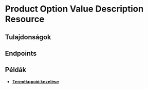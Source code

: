 # Product Option Value Description Resource

## Tulajdonságok

<ResourceProperties :resource="'product_option_value_description'" :lang="'hu'"/>

## Endpoints

[//]: <> (GET ENDPOINT)
<ResourceEndpoint :resource="'product_option_value_description'" :endpoint="'get'" :lang="'hu'">

<template v-slot:responseJSON>

<<< @/docs/fixtures/api/product_option_value_description/response/json/get_id.json

</template>

<template v-slot:responseXML>

<<< @/docs/fixtures/api/product_option_value_description/response/xml/get_id.xml

</template>

</ResourceEndpoint>

[//]: <> (GETCOLLECTION ENDPOINT)
<ResourceEndpoint :resource="'product_option_value_description'" :endpoint="'getCollection'" :lang="'hu'">

<template v-slot:responseJSON>

<<< @/docs/fixtures/api/product_option_value_description/response/json/get_page.json

</template>

<template v-slot:responseXML>

<<< @/docs/fixtures/api/product_option_value_description/response/xml/get_page.xml

</template>

</ResourceEndpoint>

[//]: <> (POST ENDPOINT)
<ResourceEndpoint :resource="'product_option_value_description'" :endpoint="'post'" :lang="'hu'">

<template v-slot:request>

<<< @/docs/fixtures/api/product_option_value_description/request/post.json

</template>

<template v-slot:responseJSON>

<<< @/docs/fixtures/api/product_option_value_description/response/json/get_id.json

</template>

<template v-slot:responseXML>

<<< @/docs/fixtures/api/product_option_value_description/response/xml/get_id.xml

</template>

</ResourceEndpoint>

[//]: <> (PUT ENDPOINT)
<ResourceEndpoint :resource="'product_option_value_description'" :endpoint="'put'" :lang="'hu'">

<template v-slot:request>

<<< @/docs/fixtures/api/product_option_value_description/request/put.json

</template>

<template v-slot:responseJSON>

<<< @/docs/fixtures/api/product_option_value_description/response/json/get_id.json

</template>

<template v-slot:responseXML>

<<< @/docs/fixtures/api/product_option_value_description/response/xml/get_id.xml

</template>

</ResourceEndpoint>

[//]: <> (DELETE ENDPOINT)
<ResourceEndpoint :resource="'product_option_value_description'" :endpoint="'delete'" :lang="'hu'"/>

## Példák

- [**Termékopció kezelése**](../development/api-examples/07_product_option.md)

